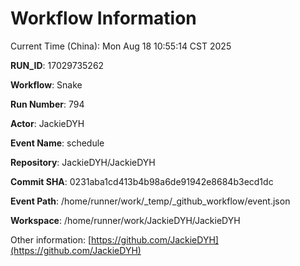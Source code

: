 # Workflow Information

Current Time (China): Mon Aug 18 10:55:14 CST 2025  

**RUN_ID**: 17029735262  

**Workflow**: Snake  

**Run Number**: 794  

**Actor**: JackieDYH  

**Event Name**: schedule  

**Repository**: JackieDYH/JackieDYH  

**Commit SHA**: 0231aba1cd413b4b98a6de91942e8684b3ecd1dc  

**Event Path**: /home/runner/work/_temp/_github_workflow/event.json  

**Workspace**: /home/runner/work/JackieDYH/JackieDYH  

Other information: [https://github.com/JackieDYH](https://github.com/JackieDYH)
